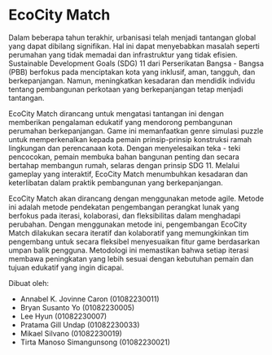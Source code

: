 # EcoCity Match
   Dalam beberapa tahun terakhir, urbanisasi telah menjadi tantangan global yang dapat dibilang signifikan. Hal ini dapat menyebabkan masalah seperti perumahan yang tidak memadai dan infrastruktur yang tidak efisien. Sustainable Development Goals (SDG) 11 dari Perserikatan Bangsa - Bangsa (PBB) berfokus pada menciptakan kota yang inklusif, aman, tangguh, dan berkepanjangan. Namun, meningkatkan kesadaran dan mendidik individu tentang pembangunan perkotaan yang berkepanjangan tetap menjadi tantangan.

  EcoCity Match dirancang untuk mengatasi tantangan ini dengan memberikan pengalaman edukatif yang mendorong pembangunan perumahan berkepanjangan. Game ini memanfaatkan genre simulasi puzzle untuk memperkenalkan kepada pemain prinsip-prinsip konstruksi ramah lingkungan dan perencanaan kota. Dengan menyelesaikan teka - teki pencocokan, pemain membuka bahan bangunan penting dan secara bertahap membangun rumah, selaras dengan prinsip SDG 11. Melalui gameplay yang interaktif, EcoCity Match menumbuhkan kesadaran dan keterlibatan dalam praktik pembangunan yang berkepanjangan.
	
  EcoCity Match akan dirancang dengan menggunakan metode agile. Metode ini adalah metode pendekatan pengembangan perangkat lunak yang berfokus pada iterasi, kolaborasi, dan fleksibilitas dalam menghadapi perubahan. Dengan menggunakan metode ini, pengembangan EcoCity Match dilakukan secara iteratif dan kolaboratif yang memungkinkan tim pengembang untuk secara fleksibel menyesuaikan fitur game berdasarkan umpan balik pengguna. Metodologi ini memastikan bahwa setiap iterasi membawa peningkatan yang lebih sesuai dengan kebutuhan pemain dan tujuan edukatif yang ingin dicapai.

Dibuat oleh:
- Annabel K. Jovinne Caron (01082230011)
- Bryan Susanto Yo (01082230005)
- Lee Hyun (01082230007)
- Pratama Gill Undap (01082230033)
- Mikael Silvano (01082230019)
- Tirta Manoso Simangunsong (01082230021)
